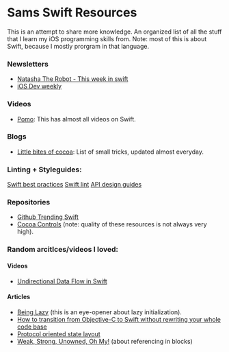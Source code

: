 # Sams Swift Resources

This is an attempt to share more knowledge. An organized list of all the stuff that I learn my iOS programming skills from. Note: most of this is about Swift, because I mostly prorgram in that language. 



### Newsletters 

* [Natasha The Robot - This week in swift](https://swiftnews.curated.co) 
* [iOS Dev weekly](https://iosdevweekly.com)

### Videos 
* [Pomo](http://www.pomo.tv/events/): This has almost all videos on Swift.


### Blogs 
* [Little bites of cocoa](https://littlebitesofcocoa.com): List of small tricks, updated almost everyday. 


### Linting + Styleguides: 
[Swift best practices](https://github.com/schwa/Swift-Community-Best-Practices)
[Swift lint](https://github.com/realm/SwiftLint)
[API design guides](https://swift.org/documentation/api-design-guidelines/)

### Repositories 

* [Github Trending Swift](https://github.com/trending?l=swift)
* [Cocoa Controls](https://www.cocoacontrols.com) (note: quality of these resources is not always very high).

### Random arcitlces/videos I loved:

#### Videos
* [Undirectional Data Flow in Swift](https://realm.io/news/benji-encz-unidirectional-data-flow-swift/)
 
#### Articles 
* [Being Lazy](http://alisoftware.github.io/swift/2016/02/28/being-lazy/?utm_campaign=This%2BWeek%2Bin%2BSwift&utm_medium=web&utm_source=This_Week_in_Swift_76) (this is an eye-opener about lazy initialization). 
* [How to transition from Objective-C to Swift without rewriting your whole code base](http://codevoyagers.com/2016/02/09/transitioning-from-objective-c-to-swift-in-4-steps-without-rewriting-the-existing-code/?utm_campaign=This%2BWeek%2Bin%2BSwift&utm_medium=email&utm_source=This_Week_in_Swift_74)
* [Protocol oriented state layout](https://medium.com/@pcperini/a-protocol-oriented-state-machine-for-layout-constraints-2c6c94bbd844#.kxr4fn8ga)
* [Weak, Strong, Unowned, Oh My!](http://krakendev.io/blog/weak-and-unowned-references-in-swift) (about referencing in blocks)
